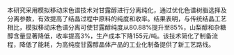

本研究采用模拟移动床色谱技术对甘露醇进行分离纯化，通过优化色谱树脂选择及分离参数，有效提高了结晶过程中原料的纯度和收率。结果表明，与传统结晶工艺相比，模拟移动床色谱分离可使甘露醇纯度从80.88%提升至85%，山梨醇和杂糖醇含量显著降低，收率提高3%，生产成本下降155元/吨。该技术简化了制备流程，降低了能耗，为高纯度甘露醇晶体产品的工业化制备提供了新工艺路线。